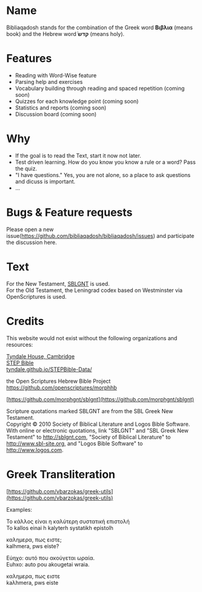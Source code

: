 # Name

Bibliaqadosh stands for the combination of the Greek word **Βιβλια** (means book) and the Hebrew word ֗**קדש** (means holy). 

# Features

- Reading with Word-Wise feature
- Parsing help and exercises
- Vocabulary building through reading and spaced repetition (coming soon)
- Quizzes for each knowledge point (coming soon)
- Statistics and reports (coming soon)
- Discussion board (coming soon)

# Why

- If the goal is to read the Text, start it now not later.
- Test driven learning. How do you know you know a rule or a word? Pass the quiz.
- "I have questions." Yes, you are not alone, so a place to ask questions and dicuss is important.
- ...

# Bugs & Feature requests

Please open a new issue(https://github.com/bibliaqadosh/bibliaqadosh/issues) and participate the discussion here.

# Text

For the New Testament, [SBLGNT](http://sblgnt.com) is used.  
For the Old Testament, the Leningrad codex based on Westminster via OpenScriptures is used.

# Credits

This website would not exist without the following organizations and resources:


[Tyndale House, Cambridge](www.TyndaleHouse.com)  
[STEP Bible](www.STEPBible.org)  
[tyndale.github.io/STEPBible-Data/](tyndale.github.io/STEPBible-Data/)  

the Open Scriptures Hebrew Bible Project  
https://github.com/openscriptures/morphhb

[https://github.com/morphgnt/sblgnt](https://github.com/morphgnt/sblgnt)  

Scripture quotations marked SBLGNT are from the SBL Greek New Testament.  
Copyright © 2010 Society of Biblical Literature and Logos Bible Software.  
With online or electronic quotations, link "SBLGNT" and "SBL Greek New Testament" to http://sblgnt.com, "Society of Biblical Literature" to http://www.sbl-site.org, and "Logos Bible Software" to http://www.logos.com.

# Greek Transliteration

[https://github.com/vbarzokas/greek-utils](https://github.com/vbarzokas/greek-utils)

Examples:

Το κάλλος είναι η καλύτερη συστατική επιστολή  
To kallos einai h kalyterh systatikh epistolh

καλημερα, πως ειστε;  
kalhmera, pws eiste?

Εύηχο: αυτό που ακούγεται ωραία.  
Euhxo: auto pou akougetai wraia.

καλημερα, πως ειστε  
kaλhmera, pws eiste
